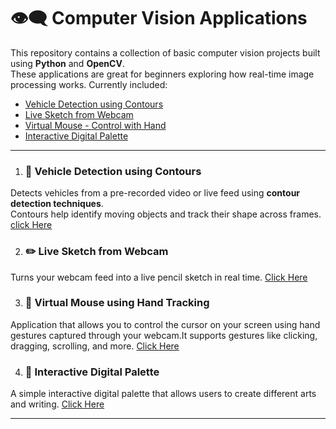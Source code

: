 # 👁️‍🗨️ Computer Vision Applications

This repository contains a collection of basic computer vision projects built using **Python** and **OpenCV**.  
These applications are great for beginners exploring how real-time image processing works.
Currently included:


* [Vehicle Detection using Contours](#-vehicle-detection-using-contours)
* [Live Sketch from Webcam](#️-live-sketch-from-webcam)
* [Virtual Mouse - Control with Hand](#-virtual-mouse-using-hand-tracking)
* [Interactive Digital Palette](#-interactive-digital-palette)





-----

1. ### 🚗 **Vehicle Detection using Contours**
Detects vehicles from a pre-recorded video or live feed using **contour detection techniques**.  
Contours help identify moving objects and track their shape across frames.
[click Here](https://github.com/muhammadfahd/Computer-Vision-Applications/tree/main/1-Vehicle%20Detetion%20using%20contour%20concept)

2. ### ✏️ **Live Sketch from Webcam**
Turns your webcam feed into a live pencil sketch in real time.
[Click Here](https://github.com/muhammadfahd/Computer-Vision-Applications/tree/main/2-Live%20Sketch)

3. ### 📸 **Virtual Mouse using Hand Tracking**
Application that allows you to control the cursor on your screen using hand gestures captured through your webcam.It supports gestures like clicking, dragging, scrolling, and more.
[Click Here](https://github.com/muhammadfahd/Computer-Vision-Applications/tree/main/3-My%20Virtual%20Mouse)

4. ### 🎨 **Interactive Digital Palette**
A simple interactive digital palette that allows users to create different arts and writing.
[Click Here](https://github.com/muhammadfahd/Computer-Vision-Applications/tree/main/4-Interactive%20Digital%20pallete)

---


